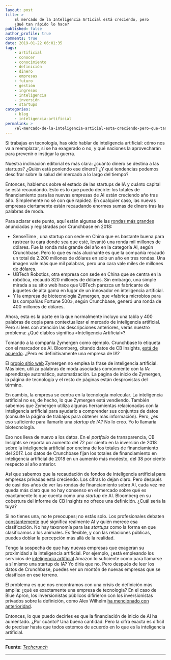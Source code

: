```yaml
---
layout: post
title: >
    El mercado de la Inteligencia Articial está creciendo, pero
    ¿Qué tan rápido lo hace?
published: false
author_profile: true
comments: true
date: 2019-01-22 06:01:35
tags:
    - artificial
    - conocer
    - conocimiento
    - definición
    - dinero
    - empresas
    - futuro
    - gestión
    - ingresos
    - inteligencia
    - inversión
    - startups
categories:
    - blog
    - inteligencia-artificial
permalink: >
    /el-mercado-de-la-inteligencia-articial-esta-creciendo-pero-que-tan-rapido-lo-hace
---
```

Si trabajas en tecnología, has oído hablar de inteligencia artificial: cómo nos va a reemplazar, si se ha exagerado o no, y qué naciones la aprovecharán para prevenir o instigar la guerra.

Nuestra inclinación editorial es más clara: ¿cuánto dinero se destina a las startups? ¿Quién está poniendo ese dinero? ¿Y qué tendencias podemos descifrar sobre la salud del mercado a lo largo del tiempo?

Entonces, hablemos sobre el estado de las startups de IA y cuánto capital se está recaudando. Esto es lo que puedo decirle: los totales de financiamiento para las nuevas empresas de AI están creciendo año tras año. Simplemente no sé con qué rapidez. En cualquier caso, las nuevas empresas ciertamente están recaudando enormes sumas de dinero tras las palabras de moda.

Para aclarar este punto, aquí están algunas de las [rondas más grandes][1] anunciadas y registradas por Crunchbase en 2018:

  * SenseTime , una startup con sede en China que es bastante buena para rastrear tu cara donde sea que esté, levantó una ronda mil millones de dólares. Fue la ronda más grande del año en la categoría AI, según Crunchbase. Pero lo que es más alucinante es que la compañía recaudó un total de 2.200 millones de dólares en solo un año en tres rondas. Una imagen vale más que mil palabras, pero una cara vale miles de millones de dólares.
  * UBTech Robotics, otra empresa con sede en China que se centra en la robótica, recaudó 820 millones de dólares. Sin embargo, una simple mirada a su sitio web hace que UBTech parezca un fabricante de juguetes de alta gama en lugar de un innovador en inteligencia artificial.
  * Y la empresa de biotecnología Zymergen, que &#171;fabrica microbios para las compañías Fortune 500&#187;, según Crunchbase, generó una ronda de 400 millones de dólares.

Ahora, esta es la parte en la que normalmente incluyo una tabla y 400 palabras de copia para contextualizar el mercado de inteligencia artificial. Pero si lees con atención las descripciones anteriores, verás nuestro problema: ¿Qué diablos significa &#171;Inteligencia Artificial&#187;?

Tomando a la compañía Zymergen como ejemplo. Crunchbase lo etiqueta con el marcador de AI. Bloomberg, citando datos de CB Insights, [está de acuerdo][2]. ¿Pero es definitivamente una empresa de IA?

El [propio sitio web][3] Zymergen no emplea la frase de inteligencia artificial. Más bien, utiliza palabras de moda asociadas comúnmente con la IA: aprendizaje automático, automatización. La página de inicio de Zymergen, la página de tecnología y el resto de páginas están desprovistas del término.

En cambio, la empresa se centra en la tecnología molecular. La inteligencia artificial no es, de hecho, lo que Zymergen está vendiendo. También sabemos que Zymergen utiliza algunas herramientas relacionadas con la inteligencia artificial para ayudarlo a comprender sus conjuntos de datos (consulte la página de trabajos para obtener más información). Pero, ¿es eso suficiente para llamarlo una _startup de IA_? No lo creo. Yo lo llamaría biotecnología.

Eso nos lleva de nuevo a los datos. En el _portfolio_ de transparencia, CB Insights se reporta un aumento del 72 por ciento en la inversión de 2018 sobre la inteligencia artificial por encima de los totales de financiamiento del 2017. Los datos de Crunchbase fijan los totales de financiamiento en inteligencia artificial de 2018 en un aumento más modesto, del 38 por ciento respecto al año anterior.

Así que sabemos que la recaudación de fondos de inteligencia artificial para empresas privadas está creciendo. Los cifras lo dejan claro. Pero después de casi dos años de ver las rondas de financiamiento sobre AI, cada vez me queda más claro que no hay consenso en el mercado sobre qué es exactamente lo que cuenta como una _startup_ de AI. Bloomberg en su cobertura del informe de CB Insights no ofrece una definición. ¿Cuál sería la tuya?

Si no tienes una, no te preocupes; no estás solo. Los profesionales debaten [constantemente][4] qué significa realmente AI y quién merece esa clasificación. No hay taxonomía para las _startups_ como la forma en que clasificamos a los animales. Es flexible, y con las relaciones públicas, puedes doblar la percepción más allá de la realidad.

Tengo la sospecha de que hay nuevas empresas que exageran su proximidad a la inteligencia artificial. Por ejemplo, ¿está empleando los servicios de [inteligencia artificial][5] Amazon lo suficiente como para llamarse a sí mismo una startup de IA? Yo diría que no. Pero después de leer los datos de Crunchbase, puedes ver un montón de nuevas empresas que se clasifican en ese terreno.

El problema es que nos encontramos con una crisis de definición más amplia: ¿qué es exactamente una empresa de tecnología? En el caso de Blue Apron, los inversionistas públicos difirieron con los inversionistas privados sobre la definición, como Alex Wilhelm [ha mencionado con anterioridad][6].

Entonces, lo que puedo decirles es que la financiación de inicio de AI ha aumentado. ¿Por cuánto? Una buena cantidad. Pero la cifra exacta es difícil de precisar hasta que todos estemos de acuerdo en lo que es la inteligencia artificial.

* * *

**Fuente**: _[Techcrunch][7]_

* * *

 [1]: https://news.crunchbase.com/news/top-20-well-funded-ai-startups-watch/
 [2]: https://www.bloomberg.com/news/articles/2019-01-08/vcs-plowed-a-record-9-3-billion-into-ai-startups-last-year
 [3]: https://www.zymergen.com/
 [4]: https://blog.piekniewski.info/2018/05/28/ai-winter-is-well-on-its-way
 [5]: https://aws.amazon.com/machine-learning/
 [6]: https://news.crunchbase.com/news/morning-report-tech-company-non-tech-company-just-wants-tech-company-valuation/
 [7]: https://techcrunch.com/2019/01/20/the-ai-market-is-growing-but-how-quickly-is-tough-to-pin-down